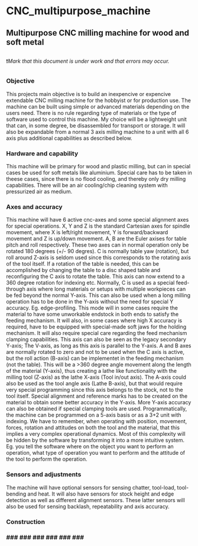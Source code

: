 # CNC_multipurpose_machine 
## Multipurpose CNC milling machine for wood and soft metal
## 
:exclamation:_Mark that this document is under work and that errors may
occur._
##
### Objective
This projects main objective is to build an inexpencive or expencive
extendable CNC milling machine for the hobbyist or for production use. The
machine can be built using simple or advanced materials depending on the users
need. There is no rule regarding type of materials or the type of software
used to control this machine. My choice will be a lightweight unit that can,
in some degree, be disassembled for transport or storage. It will also be
expandable from a normal 3 axis milling machine to a unit with all 6 axis plus
additional capabilities as described below.

### Hardware and capability
This machine will be primary for wood and plastic milling, but can in special
cases be used for soft metals like aluminium. Special care has to be taken in
theese cases, since there is no flood cooling, and thereby only dry milling
capabilities. There will be an air cooling/chip cleaning system with
pressurized air as medium.

### Axes and accuracy
This machine will have 6 active cnc-axes and some special alignment axes for
special operations. X, Y and Z is the standard Cartesian axes for spindle
movement, where X is left/right movement, Y is forward/backward movement and Z
is up/down movement. A, B are the Euler axises for table pitch and roll
respectively. These two axes can in normal operation only be rotated 180
degrees (+/- 90 degres). C is normally table yaw (rotation), but roll around
Z-axis is seldom used since this corresponds to the rotating axis of the tool
itself. If a rotation of the table is needed, this can be accomplished by
changing the table to a disc shaped table and reconfiguring the C axis to
rotate the table. This axis can now extend to a 360 degree rotation for
indexing etc. Normally, C is used as a special feed-through axis where long
materials or setups with multiple workpieces can be fed beyond the normal
Y-axis. This can also be used when a long milling operation has to be done in
the Y-axis without the need for special Y accuracy. Eg. edge-profiling. This
mode will in some cases require the material to have some unworkable endstock
in both ends to satisfy the feeding mechanism. It will also, in some cases
where high X accuracy is required, have to be equipped with special-made soft
jaws for the holding mechanism. It will also require special care regarding
the feed mechanism clamping capabilities. This axis can also be seen as the
legacy secondary Y-axis; The V-axis, as long as this axis is parallel to the
Y-axis. A and B axes are normally rotated to zero and not to be used when the
C axis is active, but the roll action (B-axis) can be implementet in the
feeding mechanism (not the table). This will be a >360 degree angle movement
along the length of the material (Y-axis), thus creating a lathe like
functionality with the milling tool (Z-axis) as the lathe X-axis (Tool in/out
axis). The A-axis could also be used as the tool angle axis (Lathe B-axis),
but that would require very special programming since this axis belongs to the
stock, not to the tool itself. Special alignment and reference marks has to be
created on the material to obtain some better accuracy in the Y-axis. More
Y-axis accuracy can also be obtained if special clamping tools are used.
Programmatically, the machine can be programmed on a 5-axis basis or as a 3+2
unit with indexing. We have to remember, when operating with position,
movement, forces, rotation and attitudes on both the tool and the material,
that this implies a very complex operational dynamics. Most of this complexity
will be hidden by the software by transforming it into a more intuitive
system. Eg. you tell the software where on the object you want to perform an
operation, what type of operation you want to perform and the attitude of the
tool to perform the operation. 



### Sensors and adjustments
The machine will have optional sensors for sensing chatter, tool-load,
tool-bending and heat. It will also have sensors for stock height and edge
detection as well as different alignment sensors. These latter sensors will
also be used for sensing backlash, repeatability and axis accuracy.


### Construction
### 
### ### ### ### ### ### ### ### 
